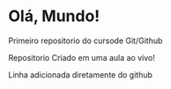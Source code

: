 # Olá, Mundo!
 Primeiro repositorio do cursode Git/Github

Repositorio Criado em uma aula ao vivo!

Linha adicionada diretamente do github
